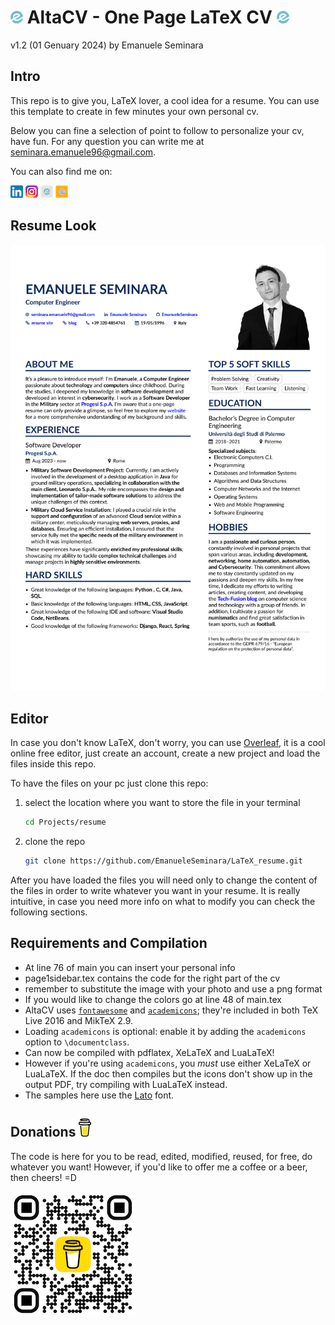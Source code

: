 # [![emanueleseminara.it](https://github.com/EmanueleSeminara/images/blob/main/logo_e_20x20.png?raw=true)](https://emanueleseminara.it/) AltaCV - One Page LaTeX CV [![emanueleseminara.it](https://github.com/EmanueleSeminara/images/blob/main/logo_e_20x20.png?raw=true)](https://emanueleseminara.it/)

v1.2 (01 Genuary 2024) by Emanuele Seminara
## Intro

This repo is to give you, LaTeX lover, a cool idea for a resume.
You can use this template to create in few minutes your own personal cv.

Below you can fine a selection of point to follow to personalize your cv, have fun.
For any question you can write me at [seminara.emanuele96@gmail.com](mailto:seminara.emanuele96@gmail.com).

You can also find me on:

[![emanueleseminara.it](https://github.com/EmanueleSeminara/images/blob/main/LinkedIn_icon_2x20.png?raw=true)](https://www.linkedin.com/in/emanuele-seminara/)
[![emanueleseminara.it](https://github.com/EmanueleSeminara/images/blob/main/Instagram_icon_20x20.png?raw=true)](https://www.instagram.com/emanuele_seminara/)
[![emanueleseminara.it](https://github.com/EmanueleSeminara/images/blob/main/pulsante_e_20x20.png?raw=true)](https://www.instagram.com/emanuele_seminara/)
[![emanueleseminara.it](https://github.com/EmanueleSeminara/images/blob/main/pulsante_tech_fusion_20x20.png?raw=true)](https://tech-fusion.it/)

## Resume Look
![Screenshot 2023-10-07 alle 15 01 09](/ENG/Emanuele_Seminara_CV_ENG.jpg)

## Editor
In case you don't know LaTeX, don't worry, you can use [Overleaf](https://overleaf.com), it is a cool online free editor,
just create an account, create a new project and load the files inside this repo.

To have the files on your pc just clone this repo:

1) select the location where you want to store the file in your terminal

   ```bash
   cd Projects/resume
   ```

2) clone the repo

   ```bash
   git clone https://github.com/EmanueleSeminara/LaTeX_resume.git
   ```

After you have loaded the files you will need only to change the content of the files in order to write whatever you want in your resume.
It is really intuitive, in case you need more info on what to modify you can check the following sections.

## Requirements and Compilation

* At line 76 of main you can insert your personal info
* page1sidebar.tex contains the code for the right part of the cv
* remember to substitute the image with your photo and use a png format
* If you would like to change the colors go at line 48 of main.tex
* AltaCV uses [`fontawesome`](http://www.ctan.org/pkg/fontawesome) and [`academicons`](http://www.ctan.org/pkg/academicons); they're included in both TeX Live 2016 and MikTeX 2.9.
* Loading `academicons` is optional: enable it by adding the `academicons` option to `\documentclass`.
* Can now be compiled with pdflatex, XeLaTeX and LuaLaTeX!
* However if you're using `academicons`, you _must_ use either XeLaTeX or LuaLaTeX. If the doc then compiles but the icons don't show up in the output PDF, try compiling with LuaLaTeX instead.
* The samples here use the [Lato](http://www.latofonts.com/lato-free-fonts/) font.

## Donations [![Screen Grafico Entrate Uscite](https://github.com/EmanueleSeminara/images/blob/main/buy-me-a-coffee-logo-20x29.png?raw=true)](https://www.buymeacoffee.com/emanueleseminara)
The code is here for you to be read, edited, modified, reused, for free, do whatever you want!
However, if you'd like to offer me a coffee or a beer, then cheers! =D

[![QR](https://github.com/EmanueleSeminara/images/blob/main/bmc_qr_200x200.png?raw=true)](https://www.buymeacoffee.com/emanueleseminara)